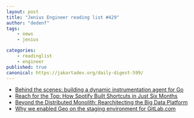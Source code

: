 ```yaml
---
layout: post
title: "Jenius Engineer reading list #429"
author: "dedenf"
tags:
    - news
    - jenius

categories:
    - readinglist
    - engineer
published: true
canonical: https://jakartadev.org/daily-digest-599/
---
```


- [Behind the scenes: building a dynamic instrumentation agent for Go](https://blog.sqreen.com/dynamic-instrumentation-go/)
- [Reach for the Top: How Spotify Built Shortcuts in Just Six Months ](https://engineering.atspotify.com/2020/04/15/reach-for-the-top-how-spotify-built-shortcuts-in-just-six-months/)
- [Beyond the Distributed Monolith: Rearchitecting the Big Data Platform](https://www.infoq.com/presentations/bbc-distributed-monolith-microservices/)
- [Why we enabled Geo on the staging environment for GitLab.com](https://about.gitlab.com/blog/2020/04/16/geo-is-available-on-staging-for-gitlab-com/)
